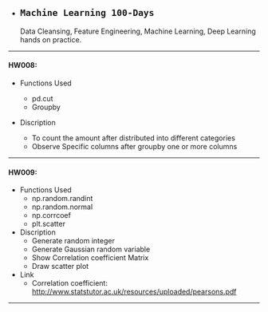 * ## **`Machine Learning 100-Days`**

   Data Cleansing, Feature Engineering, Machine Learning, Deep Learning hands on practice.
   
***
#### HW008: 
- Functions Used
  - pd.cut
  - Groupby
  
- Discription
  - To count the amount after distributed into different categories
  - Observe Specific columns after groupby one or more columns
***
#### HW009: 
- Functions Used
  - np.random.randint
  - np.random.normal
  - np.corrcoef
  - plt.scatter
- Discription
  - Generate random integer
  - Generate Gaussian random variable
  - Show Correlation coefficient Matrix
  - Draw scatter plot
- Link
  - Correlation coefficient: http://www.statstutor.ac.uk/resources/uploaded/pearsons.pdf
***
